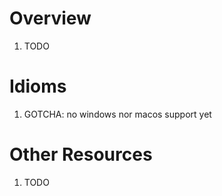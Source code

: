 # Overview
1. TODO


# Idioms
1. GOTCHA: no windows nor macos support yet


# Other Resources
1. TODO
